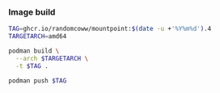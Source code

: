 ### Image build

```bash
TAG=ghcr.io/randomcoww/mountpoint:$(date -u +'%Y%m%d').4
TARGETARCH=amd64

podman build \
  --arch $TARGETARCH \
  -t $TAG .

podman push $TAG
```
